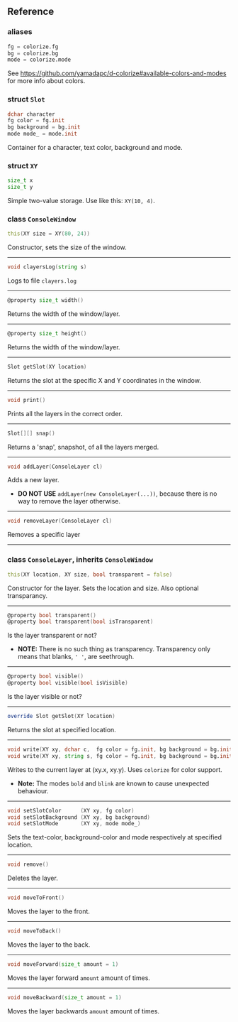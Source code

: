 ## Reference

### aliases
```d
fg = colorize.fg
bg = colorize.bg
mode = colorize.mode
```
See <https://github.com/yamadapc/d-colorize#available-colors-and-modes> for more info about colors.

### struct ```Slot```
```d
dchar character
fg color = fg.init
bg background = bg.init
mode mode_ = mode.init
```
Container for a character, text color, background and mode.

### struct ```XY```
```d
size_t x
size_t y
```
Simple two-value storage. Use like this: `XY(10, 4)`.

### class ```ConsoleWindow```

```d
this(XY size = XY(80, 24))
```
Constructor, sets the size of the window.

---

```d
void clayersLog(string s)
```
Logs to file `clayers.log`

---

```d
@property size_t width()
```
Returns the width of the window/layer.

---

```d
@property size_t height()
```
Returns the width of the window/layer.

---

```d
Slot getSlot(XY location)
```
Returns the slot at the specific X and Y coordinates in the window. 

---

```d
void print()
```
Prints all the layers in the correct order.

---

```d
Slot[][] snap()
```
Returns a 'snap', snapshot, of all the layers merged.

---

```d
void addLayer(ConsoleLayer cl)
```
Adds a new layer.  
* **DO NOT USE** ```addLayer(new ConsoleLayer(...))```, because there is no way to remove the layer otherwise.

---

```d
void removeLayer(ConsoleLayer cl)
```
Removes a specific layer

---

### class ```ConsoleLayer```, inherits ```ConsoleWindow```

```d
this(XY location, XY size, bool transparent = false)
```
Constructor for the layer. Sets the location and size. Also optional transparancy.

---

```d
@property bool transparent()
@property bool transparent(bool isTransparent)
```
Is the layer transparent or not?
* **NOTE:** There is no such thing as transparency. Transparency only means that blanks, `' '`, are seethrough.

---

```d
@property bool visible()
@property bool visible(bool isVisible)
```
Is the layer visible or not?

---

```d
override Slot getSlot(XY location)
```
Returns the slot at specified location.

---

```d
void write(XY xy, dchar c,  fg color = fg.init, bg background = bg.init, mode mode_ = mode.init)
void write(XY xy, string s, fg color = fg.init, bg background = bg.init, mode mode_ = mode.init)
```
Writes to the current layer at (xy.x, xy.y). Uses `colorize` for color support.
* **Note:** The modes `bold` and `blink` are known to cause unexpected behaviour.

---

```d
void setSlotColor      (XY xy, fg color)
void setSlotBackground (XY xy, bg background)
void setSlotMode       (XY xy, mode mode_)
```
Sets the text-color, background-color and mode respectively at specified location.

---

```d
void remove()
```
Deletes the layer.

---

```d
void moveToFront()
```
Moves the layer to the front.

---

```d
void moveToBack()
```
Moves the layer to the back.

---

```d
void moveForward(size_t amount = 1)
```
Moves the layer forward `amount` amount of times.

---

```d
void moveBackward(size_t amount = 1)
```
Moves the layer backwards `amount` amount of times.
